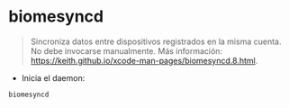 # biomesyncd

> Sincroniza datos entre dispositivos registrados en la misma cuenta.
> No debe invocarse manualmente.
> Más información: <https://keith.github.io/xcode-man-pages/biomesyncd.8.html>.

- Inicia el daemon:

`biomesyncd`
